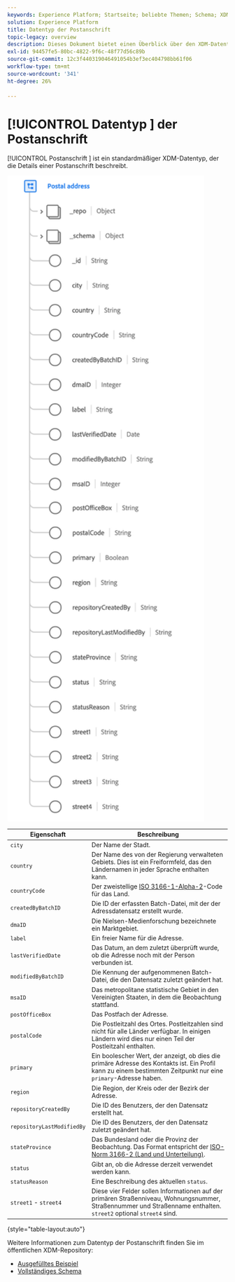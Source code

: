```yaml
---
keywords: Experience Platform; Startseite; beliebte Themen; Schema; XDM; Felder; Schemas; Schemas; Adresse; xdm:address; Datentyp; Datentyp; Datentyp; Datentyp;
solution: Experience Platform
title: Datentyp der Postanschrift
topic-legacy: overview
description: Dieses Dokument bietet einen Überblick über den XDM-Datentyp für Postadresse.
exl-id: 94457fe5-80bc-4822-9f6c-48f77d56c89b
source-git-commit: 12c3f440319046491054b3ef3ec404798bb61f06
workflow-type: tm+mt
source-wordcount: '341'
ht-degree: 26%

---
```


# [!UICONTROL Datentyp ] der Postanschrift

[!UICONTROL Postanschrift ] ist ein standardmäßiger XDM-Datentyp, der die Details einer Postanschrift beschreibt.

<img src="../images/data-types/postal-address.png" width="450" /><br />

| Eigenschaft | Beschreibung |
| --- | --- |
| `city` | Der Name der Stadt. |
| `country` | Der Name des von der Regierung verwalteten Gebiets. Dies ist ein Freiformfeld, das den Ländernamen in jeder Sprache enthalten kann. |
| `countryCode` | Der zweistellige <a href="https://datahub.io/core/country-list">ISO 3166-1-Alpha-2</a>-Code für das Land. |
| `createdByBatchID` | Die ID der erfassten Batch-Datei, mit der der Adressdatensatz erstellt wurde. |
| `dmaID` | Die Nielsen-Medienforschung bezeichnete ein Marktgebiet. |
| `label` | Ein freier Name für die Adresse. |
| `lastVerifiedDate` | Das Datum, an dem zuletzt überprüft wurde, ob die Adresse noch mit der Person verbunden ist. |
| `modifiedByBatchID` | Die Kennung der aufgenommenen Batch-Datei, die den Datensatz zuletzt geändert hat. |
| `msaID` | Das metropolitane statistische Gebiet in den Vereinigten Staaten, in dem die Beobachtung stattfand. |
| `postOfficeBox` | Das Postfach der Adresse. |
| `postalCode` | Die Postleitzahl des Ortes. Postleitzahlen sind nicht für alle Länder verfügbar. In einigen Ländern wird dies nur einen Teil der Postleitzahl enthalten. |
| `primary` | Ein boolescher Wert, der anzeigt, ob dies die primäre Adresse des Kontakts ist. Ein Profil kann zu einem bestimmten Zeitpunkt nur eine `primary`-Adresse haben. |
| `region` | Die Region, der Kreis oder der Bezirk der Adresse. |
| `repositoryCreatedBy` | Die ID des Benutzers, der den Datensatz erstellt hat. |
| `repositoryLastModifiedBy` | Die ID des Benutzers, der den Datensatz zuletzt geändert hat. |
| `stateProvince` | Das Bundesland oder die Provinz der Beobachtung. Das Format entspricht der [ISO-Norm 3166-2 (Land und Unterteilung)](http://www.unece.org/cefact/locode/subdivisions.html). |
| `status` | Gibt an, ob die Adresse derzeit verwendet werden kann. |
| `statusReason` | Eine Beschreibung des aktuellen `status`. |
| `street1` - `street4` | Diese vier Felder sollen Informationen auf der primären Straßenniveau, Wohnungsnummer, Straßennummer und Straßenname enthalten. `street2` optional  `street4` sind. |

{style=&quot;table-layout:auto&quot;}

Weitere Informationen zum Datentyp der Postanschrift finden Sie im öffentlichen XDM-Repository:

* [Ausgefülltes Beispiel](https://github.com/adobe/xdm/blob/master/components/datatypes/demographic/address.example.1.json)
* [Vollständiges Schema](https://github.com/adobe/xdm/blob/master/components/datatypes/demographic/address.schema.json)
